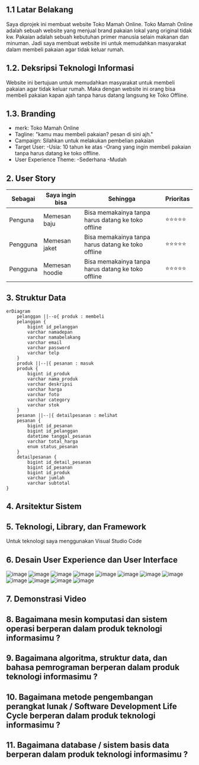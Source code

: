 ## 1.1 Latar Belakang

 Saya diprojek ini membuat website Toko Mamah Online. Toko Mamah Online adalah sebuah website yang menjual brand pakaian lokal yang original tidak kw. Pakaian adalah sebuah kebutuhan primer manusia selain makanan dan minuman. Jadi saya membuat website ini untuk memudahkan masyarakat dalam membeli pakaian agar tidak keluar rumah.

## 1.2. Deksripsi Teknologi Informasi

Website ini bertujuan untuk memudahkan masyarakat untuk membeli pakaian agar tidak keluar rumah. Maka dengan website ini orang bisa membeli pakaian kapan ajah tanpa harus datang langsung ke Toko Offline.

## 1.3. Branding
 - merk: Toko Mamah Online
 - Tagline: "kamu mau membeli pakaian? pesan di sini ajh."
 - Campaign: Silahkan untuk melakukan pembelian pakaian
 - Target User:
    -Usia: 10 tahun ke atas
    -Orang yang ingin membeli pakaian tanpa harus datang ke toko offline.
 - User Experience Theme:
    -Sederhana
    -Mudah
    
## 2. User Story

Sebagai | Saya ingin bisa | Sehingga | Prioritas
---|---|---|---
Penguna | Memesan baju | Bisa memakainya tanpa harus datang ke toko offline | ⭐⭐⭐⭐⭐
Pengguna | Memesan jaket | Bisa memakainya tanpa harus datang ke toko offline | ⭐⭐⭐⭐⭐
Pengguna | Memesan hoodie | Bisa memakainya tanpa harus datang ke toko offline | ⭐⭐⭐⭐⭐

## 3. Struktur Data
```mermaid
erDiagram
    pelanggan ||--o{ produk : membeli
    pelanggan {
        bigint id_pelanggan
        varchar namadepan
        varchar namabelakang
        varchar email
        varchar password
        varchar telp
    }
    produk ||--|{ pesanan : masuk
    produk {
        bigint id_produk
        varchar nama_produk
        varchar deskripsi
        varchar harga
        varchar foto
        varchar category
        varchar stok
    }
    pesanan ||--|{ detailpesanan : melihat
    pesanan {
        bigint id_pesanan
        bigint id_pelanggan
        datetime tanggal_pesanan
        varchar total_harga
        enum status_pesanan
    }
    detailpesanan {
        bigint id_detail_pesanan
        bigint id_pesanan
        bigint id_produk
        varchar jumlah
        varchar subtotal
}
```


## 4. Arsitektur Sistem



## 5. Teknologi, Library, dan Framework

Untuk teknologi saya menggunakan Visual Studio Code

## 6. Desain User Experience dan User Interface

![image](https://github.com/BaidhowiAlHuseiniHakiki/BaidhowiAlHuseiniHakiki/assets/144520859/855de87b-de5e-4a78-bbe1-f42040abbf19)
![image](https://github.com/BaidhowiAlHuseiniHakiki/BaidhowiAlHuseiniHakiki/assets/144520859/93746ded-124c-40d6-b7e3-e39af1ce5dc4)
![image](https://github.com/BaidhowiAlHuseiniHakiki/BaidhowiAlHuseiniHakiki/assets/144520859/184dcd30-18a8-4be5-bc3a-e5e072fd40ae)
![image](https://github.com/BaidhowiAlHuseiniHakiki/BaidhowiAlHuseiniHakiki/assets/144520859/6e23896c-1521-4254-ab65-4c6c0c5c123e)
![image](https://github.com/BaidhowiAlHuseiniHakiki/BaidhowiAlHuseiniHakiki/assets/144520859/60316733-2040-4238-94d5-48d4da949c19)
![image](https://github.com/BaidhowiAlHuseiniHakiki/BaidhowiAlHuseiniHakiki/assets/144520859/801a3f00-3754-41f3-9b77-aa9a130610c5)
![image](https://github.com/BaidhowiAlHuseiniHakiki/BaidhowiAlHuseiniHakiki/assets/144520859/43859cd3-18dc-495c-8cc9-9918b2ccf021)
![image](https://github.com/BaidhowiAlHuseiniHakiki/BaidhowiAlHuseiniHakiki/assets/144520859/24322ba1-78fe-4d13-aefe-1c7576d6add3)
![image](https://github.com/BaidhowiAlHuseiniHakiki/BaidhowiAlHuseiniHakiki/assets/144520859/345d4761-973d-405a-8dbd-176e66353884)
![image](https://github.com/BaidhowiAlHuseiniHakiki/BaidhowiAlHuseiniHakiki/assets/144520859/ea2e60e6-88d8-4686-815c-12cff3466578)
![image](https://github.com/BaidhowiAlHuseiniHakiki/BaidhowiAlHuseiniHakiki/assets/144520859/8e88e3c4-ac85-4713-8490-1b679fb71739)
![image](https://github.com/BaidhowiAlHuseiniHakiki/BaidhowiAlHuseiniHakiki/assets/144520859/4dd1c31b-9779-4d2b-a0ce-32b19c856d0d)




## 7. Demonstrasi Video


## 8. Bagaimana mesin komputasi dan sistem operasi berperan dalam produk teknologi informasimu ?


## 9. Bagaimana algoritma, struktur data, dan bahasa pemrograman berperan dalam produk teknologi informasimu ?


## 10. Bagaimana metode pengembangan perangkat lunak / Software Development Life Cycle berperan dalam produk teknologi informasimu ?



## 11. Bagaimana database / sistem basis data berperan dalam produk teknologi informasimu ?


